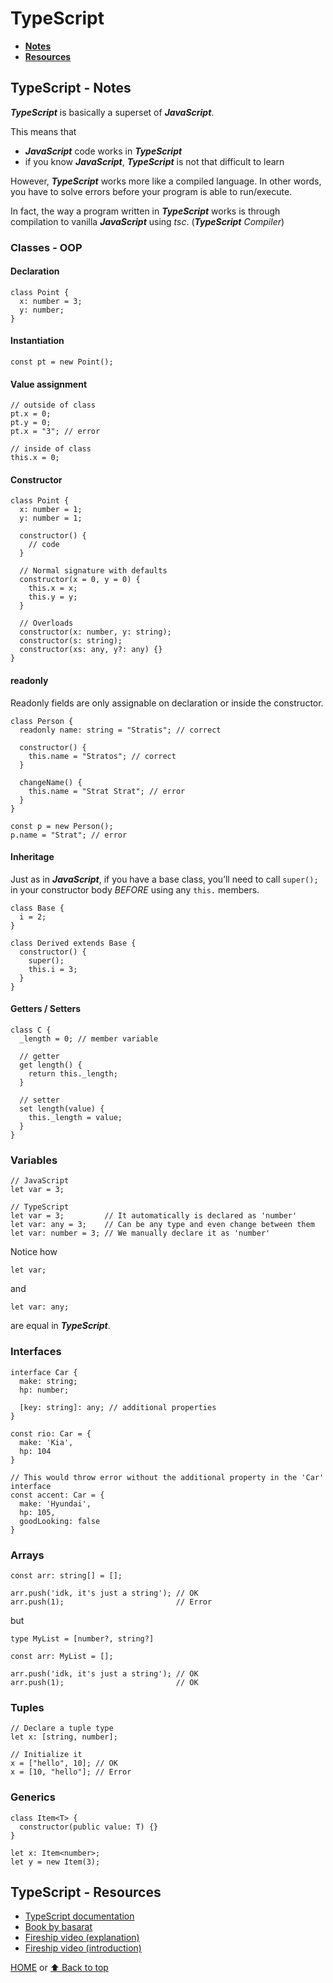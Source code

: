 # TypeScript

- [**Notes**](#typescript---notes)
- [**Resources**](#typescript---resources)

## TypeScript - Notes

***TypeScript*** is basically a superset of ***JavaScript***.

This means that

- ***JavaScript*** code works in ***TypeScript***
- if you know ***JavaScript***, ***TypeScript*** is not that difficult to learn

However, ***TypeScript*** works more like a compiled language. In other words, you have to solve errors before your program is able to run/execute.

In fact, the way a program written in ***TypeScript*** works is through compilation to vanilla ***JavaScript*** using *tsc*. (***TypeScript*** *Compiler*)

### Classes - OOP

#### Declaration

    class Point {
      x: number = 3;
      y: number;
    }

#### Instantiation

    const pt = new Point();

#### Value assignment

    // outside of class
    pt.x = 0;
    pt.y = 0;
    pt.x = "3"; // error

    // inside of class
    this.x = 0;

#### Constructor

    class Point {
      x: number = 1;
      y: number = 1;

      constructor() {
        // code
      }

      // Normal signature with defaults
      constructor(x = 0, y = 0) {
        this.x = x;
        this.y = y;
      }

      // Overloads
      constructor(x: number, y: string);
      constructor(s: string);
      constructor(xs: any, y?: any) {}
    }

#### readonly

Readonly fields are only assignable on declaration or inside the constructor.

    class Person {
      readonly name: string = "Stratis"; // correct

      constructor() {
        this.name = "Stratos"; // correct
      }

      changeName() {
        this.name = "Strat Strat"; // error
      }
    }

    const p = new Person();
    p.name = "Strat"; // error

#### Inheritage

Just as in ***JavaScript***, if you have a base class, you’ll need to call `super();` in your constructor body *BEFORE* using any `this.` members.

    class Base {
      i = 2;
    }

    class Derived extends Base {
      constructor() {
        super();
        this.i = 3;
      }
    }

#### Getters / Setters

    class C {
      _length = 0; // member variable

      // getter
      get length() {
        return this._length;
      }

      // setter
      set length(value) {
        this._length = value;
      }
    }

### Variables

    // JavaScript
    let var = 3;

    // TypeScript
    let var = 3;         // It automatically is declared as 'number'
    let var: any = 3;    // Can be any type and even change between them
    let var: number = 3; // We manually declare it as 'number'
Notice how

    let var;
and

    let var: any;
are equal in ***TypeScript***.

### Interfaces

    interface Car {
      make: string;
      hp: number;

      [key: string]: any; // additional properties
    }

    const rio: Car = {
      make: 'Kia',
      hp: 104
    }

    // This would throw error without the additional property in the 'Car' interface
    const accent: Car = {
      make: 'Hyundai',
      hp: 105,
      goodLooking: false
    }

### Arrays

    const arr: string[] = [];

    arr.push('idk, it's just a string'); // OK
    arr.push(1);                         // Error
but

    type MyList = [number?, string?]

    const arr: MyList = [];

    arr.push('idk, it's just a string'); // OK
    arr.push(1);                         // OK

### Tuples

    // Declare a tuple type
    let x: [string, number];

    // Initialize it
    x = ["hello", 10]; // OK
    x = [10, "hello"]; // Error

### Generics

    class Item<T> {
      constructor(public value: T) {}
    }

    let x: Item<number>;
    let y = new Item(3);

## TypeScript - Resources

- [TypeScript documentation](https://www.typescriptlang.org/docs/)
- [Book by basarat](https://basarat.gitbook.io/typescript/)
- [Fireship video (explanation)](https://youtu.be/zQnBQ4tB3ZA)
- [Fireship video (introduction)](https://youtu.be/ahCwqrYpIuM)

[HOME](https://github.com/Stratis-Dermanoutsos/Full-Stack-2021#full-stack-roadmap-2021) or [⬆ Back to top](#typescript)
